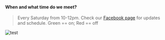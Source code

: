 #### When and what time do we meet?
> Every Saturday from 10-12pm.
> Check our [Facebook page](https://www.facebook.com/coderdojowaterford/) for updates and schedule. Green == on; Red == off

![test](https://scontent-dub4-1.xx.fbcdn.net/v/t1.0-9/42044427_1684649544978968_2624039655657439232_n.jpg?_nc_cat=109&_nc_eui2=AeG2UKXfrAFq076WAXPzCmiKz3jfqVrrIyUD5tTchOU8PqpRMQDbCuS3eqMoL7UaecIP4JwkXx1S9V3dxxxAb2eS6MEEfJ9dP5al859MvsFZZA&_nc_ht=scontent-dub4-1.xx&oh=a550c274944dac5673c9d989e78b5fa6&oe=5C750A0E)
